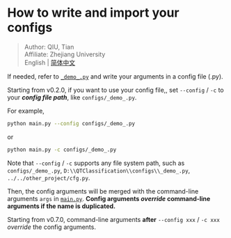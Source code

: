 # How to write and import your configs

> Author: QIU, Tian  
> Affiliate: Zhejiang University  
> English | [简体中文](README_zh-CN.md)

If needed, refer to [`_demo_.py`](_demo_.py) and write your arguments in a config file (.py).

Starting from v0.2.0, if you want to use your config file,, set `--config` / `-c` to your **_config file path_**,
like `configs/_demo_.py`.

For example,

```bash
python main.py --config configs/_demo_.py
```

or

```bash
python main.py -c configs/_demo_.py
```

Note that `--config` / `-c` supports any file system path, such as `configs/_demo_.py`,
`D:\\QTClassification\\configs\\_demo_.py`, `../../other_project/cfg.py`.

Then, the config arguments will be merged with the command-line arguments `args` in [`main.py`](../main.py).
**Config arguments _override_ command-line arguments if the name is duplicated.**

Starting from v0.7.0, command-line arguments **after** `--config xxx` / `-c xxx` _override_ the config arguments. 

